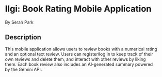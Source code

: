 # Ilgi: Book Rating Mobile Application
By Serah Park
## Description
This mobile application allows users to review books with a numerical rating and an optional text review. Users can register/log in to keep track of their own reviews and delete them, and interact with other reviews by liking them. Each book review also includes an AI-generated summary powered by the Gemini API.
